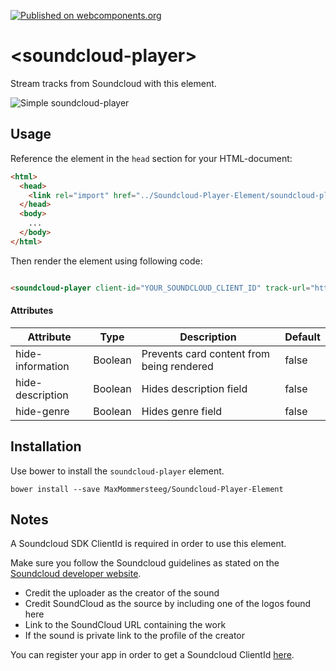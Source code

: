 [![Published on webcomponents.org](https://img.shields.io/badge/webcomponents.org-published-blue.svg)](https://www.webcomponents.org/element/maxmommersteeg/soundcloud-player-element)

# \<soundcloud-player\>

Stream tracks from Soundcloud with this element.

![Simple soundcloud-player](http://imgur.com/Q8ZCLFZ.png "Simple soundcloud-player")

## Usage

Reference the element in the `head` section for your HTML-document:

```html
<html>
  <head>
    <link rel="import" href="../Soundcloud-Player-Element/soundcloud-player.html">
  </head>
  <body>
    ...
  </body>
</html>
```

Then render the element using following code:

```html

<soundcloud-player client-id="YOUR_SOUNDCLOUD_CLIENT_ID" track-url="https://soundcloud.com/trackurl"></soundcloud-player>

```

#### Attributes
| Attribute        | Type        | Description                               | Default     |
| -----------------|-------------|-------------------------------------------|-------------|
| hide-information | Boolean     | Prevents card content from being rendered | false       |
| hide-description | Boolean     | Hides description field                   | false       |   
| hide-genre       | Boolean     | Hides genre field                         | false       |

## Installation

Use bower to install the `soundcloud-player` element.

```bower
bower install --save MaxMommersteeg/Soundcloud-Player-Element
```

## Notes
A Soundcloud SDK ClientId is required in order to use this element.

Make sure you follow the Soundcloud guidelines as stated on the [Soundcloud developer website](https://developers.soundcloud.com/docs/api/guide#playing).
- Credit the uploader as the creator of the sound
- Credit SoundCloud as the source by including one of the logos found here
- Link to the SoundCloud URL containing the work
- If the sound is private link to the profile of the creator

You can register your app in order to get a Soundcloud ClientId [here](https://soundcloud.com/you/apps).
